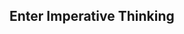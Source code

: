 ## Enter Imperative Thinking


<!-- vim: set fenc=utf-8 spell spl=en ts=4 sw=4 et filetype=markdown : -->
